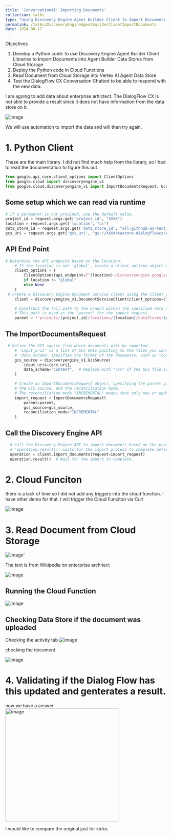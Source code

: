 ```yaml
---
title: 'ConversationAI: Importing Documents'
collection: talks
type: "Using Discovery Engine Agent Builder Client to Import Documents into a Vertex AI Agent Datastore from Cloud Storage via Cloud Function"
permalink: /talks/DiscoveryEngineAgentBuilderClientImportDocuments
date: 2024-08-17
---
```


Objectives

1. Develop a Python code:  to use Discovery Engine Agent Builder Client Libraries to Import Documents into Agent Builder Data Stores from Cloud Storage
2. Deploy the Python code in Cloud Functions
3. Read Document from Cloud Storage into Vertex AI Agent Data Store
4. Test the DialogFlow CX Conversation Chatbot to be able to respond with the new data.

I am agoing to add data about enterprise arhictect. The DialogFlow CX is not able to provide a result since it does not have information from the data store on it.

![image](https://github.com/user-attachments/assets/7438a251-7c2c-4365-ad67-0ff7e85a67c3)

We will use automation to import the data and will then try again.

# 1. Python Client
These are the main library. I did not find much help from the library, so I had to read the documentation to figure this out.
```python
from google.api_core.client_options import ClientOptions
from google.cloud import discoveryengine_v1
from google.cloud.discoveryengine_v1 import ImportDocumentsRequest, GcsSource
```

## Some setup which we can read via runtime
```python
# If a parameter is not provided, use the default value.
project_id = request.args.get('project_id', "XXXX")
location = request.args.get('location', "us")
data_store_id = request.args.get('data_store_id', "all-githhub-as-text_XXXXX0")
gcs_uri = request.args.get('gcs_uri', "gs://XXXdatastore-dialogflowcx/enterprisearchitect.txt")
```

## API End Point
```python
# Determine the API endpoint based on the location.
    # If the location is not 'global', create a client_options object with the appropriate API endpoint.
    client_options = (
        ClientOptions(api_endpoint=f"{location}-discoveryengine.googleapis.com")
        if location != "global"
        else None
    )
 # Create a Discovery Engine Document Service client using the client_options.
    client = discoveryengine_v1.DocumentServiceClient(client_options=client_options)

    # Construct the full path to the branch within the specified data store.
    # This path is used as the 'parent' for the import request.
    parent = f"projects/{project_id}/locations/{location}/dataStores/{data_store_id}/branches/default_branch"
```

## The ImportDocumentsRequest
```python
 # Define the GCS source from which documents will be imported.
    # 'input_uris' is a list of GCS URIs pointing to the files you want to import.
    # 'data_schema' specifies the format of the documents, such as "content" or "csv".
    gcs_source = discoveryengine_v1.GcsSource(
        input_uris=[gcs_uri],
        data_schema="content",  # Replace with "csv" if the GCS file is in CSV format.
    )

    # Create an ImportDocumentsRequest object, specifying the parent path,
    # the GCS source, and the reconciliation mode.
    # The reconciliation mode "INCREMENTAL" means that only new or updated documents are imported.
    import_request = ImportDocumentsRequest(
        parent=parent,
        gcs_source=gcs_source,
        reconciliation_mode="INCREMENTAL"
    )

```
## Call the Discovery Engine API
```python
  # Call the Discovery Engine API to import documents based on the provided request.
  # 'operation.result()' waits for the import process to complete before proceeding.
  operation = client.import_documents(request=import_request)
  operation.result()  # Wait for the import to complete.
```

# 2. Cloud Funciton

there is a lack of time so I did not add any triggers into the cloud function. I have other demo for that. I will trigger the Cloud Funciton via Curl

![image](https://github.com/user-attachments/assets/ae91cfd2-7ab2-48ec-9f07-b3ccc8e01da1)

# 3. Read Document from Cloud Storage

![image](https://github.com/user-attachments/assets/6e7abc9e-a69d-4640-9e42-149584b13a28)'

The text is from Wikipedia on enterprise architect

![image](https://github.com/user-attachments/assets/9a2f36e9-aa5a-41bf-ba28-4c41d2e9f081)

## Running the Cloud Function
![image](https://github.com/user-attachments/assets/d2af86ec-db68-4697-8af3-4a22cf51ca84)

## Checking Data Store if the document was uploaded

Checking the activity tab
![image](https://github.com/user-attachments/assets/3c7792d9-7d2a-41b3-9ea9-bb3825a51d16)

checking the document

![image](https://github.com/user-attachments/assets/08182acd-73d2-4bee-97f0-b3488b666696)

# 4. Validating if the Dialog Flow has this updated and genterates a result.

now we have a answer
<img width="353" alt="image" src="https://github.com/user-attachments/assets/d18853d1-8602-4eb7-8a41-ee77227f3802">

I would like to compare the original just for kicks.








